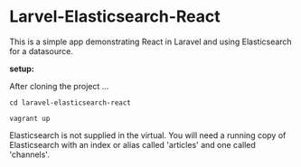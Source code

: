 # Larvel-Elasticsearch-React

This is a simple app demonstrating React in Laravel and using Elasticsearch for a datasource. 

**setup:**

After cloning the project ...

`cd laravel-elasticsearch-react`

`vagrant up`

Elasticsearch is not supplied in the virtual. You will need a running copy of Elasticsearch with an index or alias called 'articles' and one called 'channels'. 
